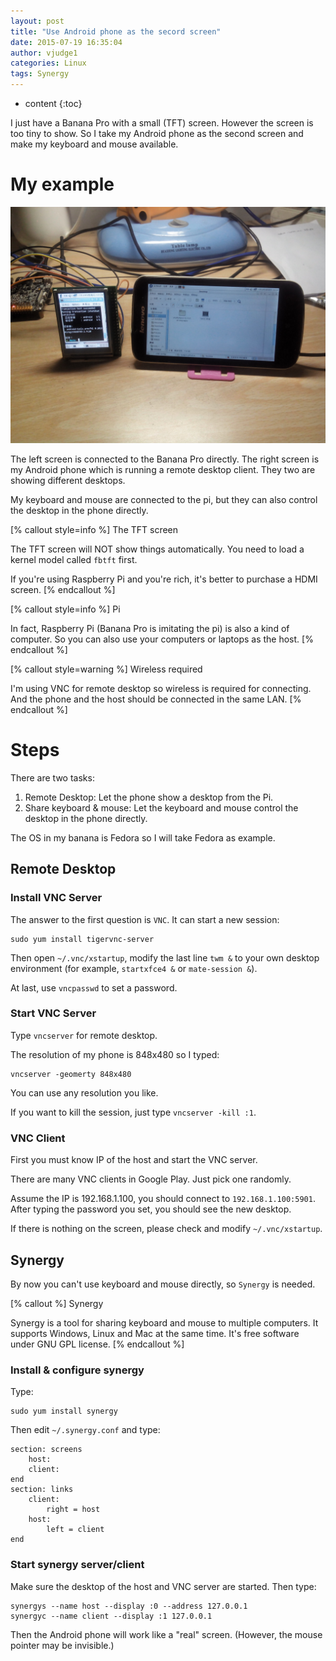 ```yaml
---
layout: post
title: "Use Android phone as the secord screen"
date: 2015-07-19 16:35:04
author: vjudge1
categories: Linux
tags: Synergy
---
```


* content
{:toc}

I just have a Banana Pro with a small (TFT) screen. However the screen is too tiny to show. So I take my Android phone as the second screen and make my keyboard and mouse available.




# My example

![devices](/images/2015-07-19-dual-screens/device.jpg)

The left screen is connected to the Banana Pro directly. The right screen is my Android phone which is running a remote desktop client. They two are showing different desktops.

My keyboard and mouse are connected to the pi, but they can also control the desktop in the phone directly.

[% callout style=info %]
The TFT screen

The TFT screen will NOT show things automatically. You need to load a kernel model called <code>fbtft</code> first.

If you're using Raspberry Pi and you're rich, it's better to purchase a HDMI screen.
[% endcallout %]

[% callout style=info %]
Pi

In fact, Raspberry Pi (Banana Pro is imitating the pi) is also a kind of computer. So you can also use your computers or laptops as the host.
[% endcallout %]

[% callout style=warning %]
Wireless required

I'm using VNC for remote desktop so wireless is required for connecting. And the phone and the host should be connected in the same LAN.
[% endcallout %]

# Steps

There are two tasks:

1. Remote Desktop: Let the phone show a desktop from the Pi.
2. Share keyboard & mouse: Let the keyboard and mouse control the desktop in the phone directly.

The OS in my banana is Fedora so I will take Fedora as example.

## Remote Desktop

### Install VNC Server

The answer to the first question is `VNC`. It can start a new session:

	sudo yum install tigervnc-server

Then open `~/.vnc/xstartup`, modify the last line `twm &` to your own desktop environment (for example, `startxfce4 &` or `mate-session &`).

At last, use `vncpasswd` to set a password.

### Start VNC Server

Type `vncserver` for remote desktop.

The resolution of my phone is 848x480 so I typed:

	vncserver -geomerty 848x480

You can use any resolution you like.

If you want to kill the session, just type `vncserver -kill :1`.

### VNC Client

First you must know IP of the host and start the VNC server.

There are many VNC clients in Google Play. Just pick one randomly.

Assume the IP is 192.168.1.100, you should connect to `192.168.1.100:5901`. After typing the password you set, you should see the new desktop.

If there is nothing on the screen, please check and modify `~/.vnc/xstartup`.

## Synergy

By now you can't use keyboard and mouse directly, so `Synergy` is needed.

[% callout %]
Synergy

Synergy is a tool for sharing keyboard and mouse to multiple computers. It supports Windows, Linux and Mac at the same time. It's free software under GNU GPL license.
[% endcallout %]

### Install & configure synergy

Type:

	sudo yum install synergy

Then edit `~/.synergy.conf` and type:

	section: screens
		host:
		client:
	end
	section: links
		client:
			right = host
		host:
			left = client
	end

### Start synergy server/client

Make sure the desktop of the host and VNC server are started. Then type:

	synergys --name host --display :0 --address 127.0.0.1
	synergyc --name client --display :1 127.0.0.1

Then the Android phone will work like a "real" screen. (However, the mouse pointer may be invisible.)
